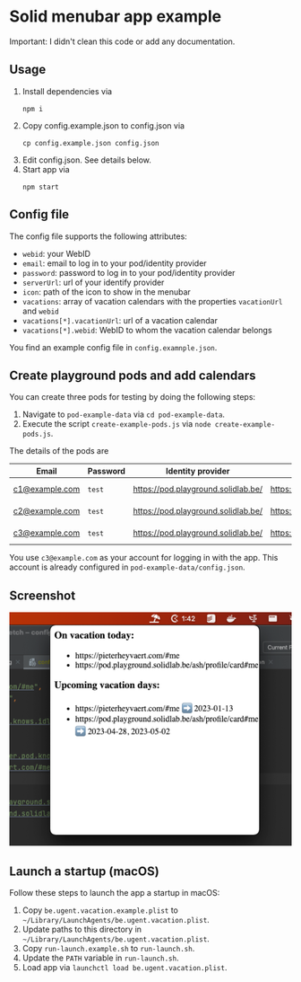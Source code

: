 # Solid menubar app example

Important: I didn't clean this code or add any documentation.

## Usage
1. Install dependencies via
   ```shell
   npm i
   ```
2. Copy config.example.json to config.json via
   ```shell
   cp config.example.json config.json
   ```
3. Edit config.json. See details below.
4. Start app via
   ```shell
   npm start
   ```
   
## Config file
The config file supports the following attributes:

- `webid`: your WebID
- `email`: email to log in to your pod/identity provider
- `password`: password to log in to your pod/identity provider
- `serverUrl`: url of your identify provider
- `icon`: path of the icon to show in the menubar
- `vacations`: array of vacation calendars with the properties `vacationUrl` and `webid`
- `vacations[*].vacationUrl`: url of a vacation calendar
- `vacations[*].webid`: WebID to whom the vacation calendar belongs

You find an example config file in `config.examnple.json`.

## Create playground pods and add calendars

You can create three pods for testing by doing the following steps:

1. Navigate to `pod-example-data` via `cd pod-example-data`.
2. Execute the script `create-example-pods.js` via `node create-example-pods.js`.

The details of the pods are

| Email          | Password | Identity provider                   | WebID                                                 | Calendar                                                        |
|----------------|----------|-------------------------------------|-------------------------------------------------------|-----------------------------------------------------------------|
| c1@example.com | `test`   | https://pod.playground.solidlab.be/ | https://pod.playground.solidlab.be/c1/profile/card#me | https://pod.playground.solidlab.be/c1/profile/vacation-calendar |
| c2@example.com | `test`   | https://pod.playground.solidlab.be/ | https://pod.playground.solidlab.be/c2/profile/card#me | https://pod.playground.solidlab.be/c2/profile/vacation-calendar |
| c3@example.com | `test`   | https://pod.playground.solidlab.be/ | https://pod.playground.solidlab.be/c3/profile/card#me | https://pod.playground.solidlab.be/c3/profile/vacation-calendar |

You use `c3@example.com` as your account for logging in with the app.
This account is already configured in `pod-example-data/config.json`.
   
## Screenshot

![img.png](img.png)

## Launch a startup (macOS)

Follow these steps to launch the app a startup in macOS:

1. Copy `be.ugent.vacation.example.plist` to `~/Library/LaunchAgents/be.ugent.vacation.plist`.
2. Update paths to this directory in `~/Library/LaunchAgents/be.ugent.vacation.plist`.
3. Copy `run-launch.example.sh` to `run-launch.sh`.
4. Update the `PATH` variable in `run-launch.sh`.
5. Load app via `launchctl load be.ugent.vacation.plist`.